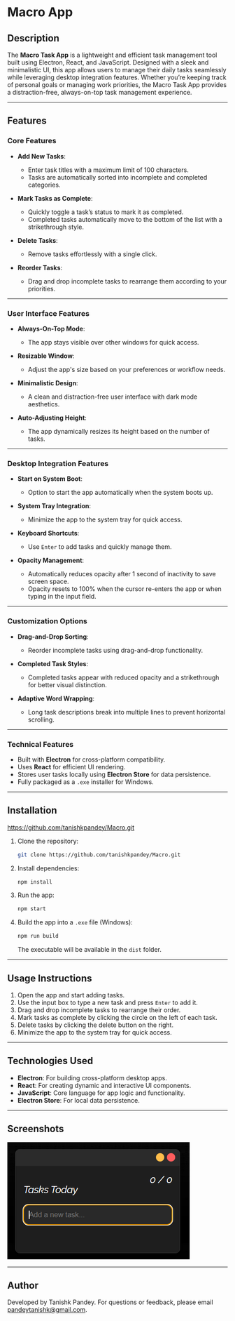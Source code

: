 # Macro App

## Description

The **Macro Task  App** is a lightweight and efficient task management tool built using Electron, React, and JavaScript. Designed with a sleek and minimalistic UI, this app allows users to manage their daily tasks seamlessly while leveraging desktop integration features. Whether you’re keeping track of personal goals or managing work priorities, the Macro Task  App provides a distraction-free, always-on-top task management experience.

---

## Features

### Core Features

- **Add New Tasks**:
  - Enter task titles with a maximum limit of 100 characters.
  - Tasks are automatically sorted into incomplete and completed categories.

- **Mark Tasks as Complete**:
  - Quickly toggle a task’s status to mark it as completed.
  - Completed tasks automatically move to the bottom of the list with a strikethrough style.

- **Delete Tasks**:
  - Remove tasks effortlessly with a single click.

- **Reorder Tasks**:
  - Drag and drop incomplete tasks to rearrange them according to your priorities.

---

### User Interface Features

- **Always-On-Top Mode**:
  - The app stays visible over other windows for quick access.

- **Resizable Window**:
  - Adjust the app's size based on your preferences or workflow needs.

- **Minimalistic Design**:
  - A clean and distraction-free user interface with dark mode aesthetics.

- **Auto-Adjusting Height**:
  - The app dynamically resizes its height based on the number of tasks.

---

### Desktop Integration Features

- **Start on System Boot**:
  - Option to start the app automatically when the system boots up.

- **System Tray Integration**:
  - Minimize the app to the system tray for quick access.

- **Keyboard Shortcuts**:
  - Use `Enter` to add tasks and quickly manage them.

- **Opacity Management**:
  - Automatically reduces opacity after 1 second of inactivity to save screen space.
  - Opacity resets to 100% when the cursor re-enters the app or when typing in the input field.

---

### Customization Options

- **Drag-and-Drop Sorting**:
  - Reorder incomplete tasks using drag-and-drop functionality.

- **Completed Task Styles**:
  - Completed tasks appear with reduced opacity and a strikethrough for better visual distinction.

- **Adaptive Word Wrapping**:
  - Long task descriptions break into multiple lines to prevent horizontal scrolling.

---

### Technical Features

- Built with **Electron** for cross-platform compatibility.
- Uses **React** for efficient UI rendering.
- Stores user tasks locally using **Electron Store** for data persistence.
- Fully packaged as a `.exe` installer for Windows.

---

## Installation
https://github.com/tanishkpandey/Macro.git
1. Clone the repository:
   ```bash
   git clone https://github.com/tanishkpandey/Macro.git
   ```

2. Install dependencies:
   ```bash
   npm install
   ```

3. Run the app:
   ```bash
   npm start
   ```

4. Build the app into a `.exe` file (Windows):
   ```bash
   npm run build
   ```
   The executable will be available in the `dist` folder.

---

## Usage Instructions

1. Open the app and start adding tasks.
2. Use the input box to type a new task and press `Enter` to add it.
3. Drag and drop incomplete tasks to rearrange their order.
4. Mark tasks as complete by clicking the circle on the left of each task.
5. Delete tasks by clicking the delete button on the right.
6. Minimize the app to the system tray for quick access.

---

## Technologies Used

- **Electron**: For building cross-platform desktop apps.
- **React**: For creating dynamic and interactive UI components.
- **JavaScript**: Core language for app logic and functionality.
- **Electron Store**: For local data persistence.

---

## Screenshots
![Task Management View](./assets/screenshots/todo_ui.png)

---

## Author

Developed by Tanishk Pandey. For questions or feedback, please email pandeytanishk@gmail.com.

